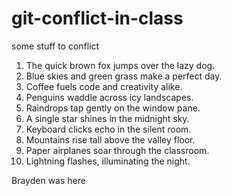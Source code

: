 # git-conflict-in-class

some stuff to conflict
1. The quick brown fox jumps over the lazy dog.
2. Blue skies and green grass make a perfect day.
3. Coffee fuels code and creativity alike.
4. Penguins waddle across icy landscapes.
5. Raindrops tap gently on the window pane.
6. A single star shines in the midnight sky.
7. Keyboard clicks echo in the silent room.
8. Mountains rise tall above the valley floor.
9. Paper airplanes soar through the classroom.
10. Lightning flashes, illuminating the night.

Brayden was here
